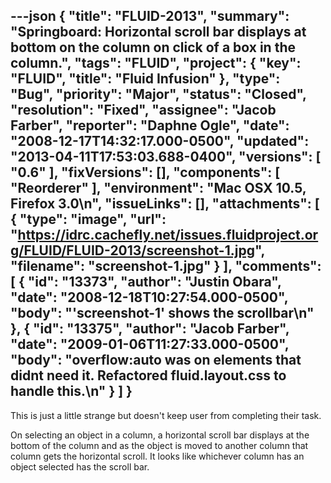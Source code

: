---json
{
  "title": "FLUID-2013",
  "summary": "Springboard:  Horizontal scroll bar displays at bottom on the column on click of a box in the column.",
  "tags": "FLUID",
  "project": {
    "key": "FLUID",
    "title": "Fluid Infusion"
  },
  "type": "Bug",
  "priority": "Major",
  "status": "Closed",
  "resolution": "Fixed",
  "assignee": "Jacob Farber",
  "reporter": "Daphne Ogle",
  "date": "2008-12-17T14:32:17.000-0500",
  "updated": "2013-04-11T17:53:03.688-0400",
  "versions": [
    "0.6"
  ],
  "fixVersions": [],
  "components": [
    "Reorderer"
  ],
  "environment": "Mac OSX 10.5, Firefox 3.0\n",
  "issueLinks": [],
  "attachments": [
    {
      "type": "image",
      "url": "https://idrc.cachefly.net/issues.fluidproject.org/FLUID/FLUID-2013/screenshot-1.jpg",
      "filename": "screenshot-1.jpg"
    }
  ],
  "comments": [
    {
      "id": "13373",
      "author": "Justin Obara",
      "date": "2008-12-18T10:27:54.000-0500",
      "body": "'screenshot-1' shows the scrollbar\n"
    },
    {
      "id": "13375",
      "author": "Jacob Farber",
      "date": "2009-01-06T11:27:33.000-0500",
      "body": "overflow:auto was on elements that didnt need it. Refactored fluid.layout.css to handle this.\n"
    }
  ]
}
---
This is just a little strange but doesn't keep user from completing their task.

On selecting an object in a column, a horizontal scroll bar displays at the bottom of the column and as the object is moved to another column that column gets the horizontal scroll.  It looks like whichever column has an object selected has the scroll bar.

        